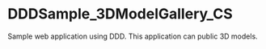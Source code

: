# DDDSample_3DModelGallery_CS
Sample web application using DDD. This application can public 3D models.
